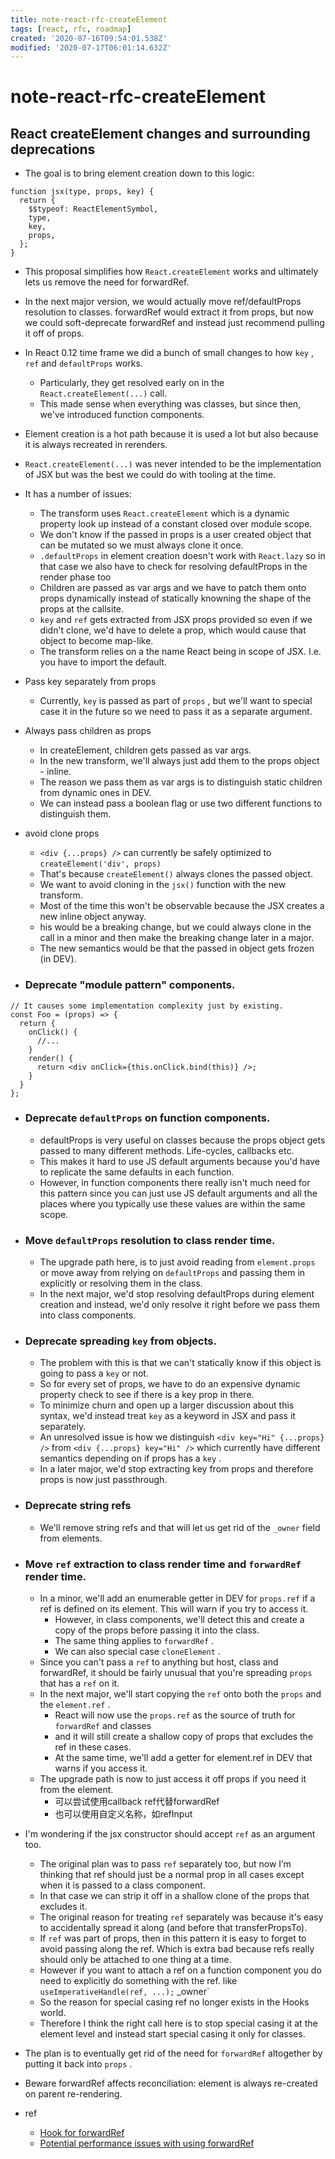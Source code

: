 ```yaml
---
title: note-react-rfc-createElement
tags: [react, rfc, roadmap]
created: '2020-07-16T09:54:01.538Z'
modified: '2020-07-17T06:01:14.632Z'
---
```


# note-react-rfc-createElement

## React createElement changes and surrounding deprecations

- The goal is to bring element creation down to this logic:

``` JS
function jsx(type, props, key) {
  return {
    $$typeof: ReactElementSymbol,
    type,
    key,
    props,
  };
}
```

- This proposal simplifies how `React.createElement` works and ultimately lets us remove the need for forwardRef.
- In the next major version, we would actually move ref/defaultProps resolution to classes. forwardRef would extract it from props, but now we could soft-deprecate forwardRef and instead just recommend pulling it off of props.

- In React 0.12 time frame we did a bunch of small changes to how `key` , `ref` and `defaultProps` works. 
  - Particularly, they get resolved early on in the `React.createElement(...)` call. 
  - This made sense when everything was classes, but since then, we've introduced function components. 
- Element creation is a hot path because it is used a lot but also because it is always recreated in rerenders.
- `React.createElement(...)` was never intended to be the implementation of JSX but was the best we could do with tooling at the time. 
- It has a number of issues:
  - The transform uses `React.createElement` which is a dynamic property look up instead of a constant closed over module scope.
  - We don't know if the passed in props is a user created object that can be mutated so we must always clone it once.
  - `.defaultProps` in element creation doesn't work with `React.lazy` so in that case we also have to check for resolving defaultProps in the render phase too
  - Children are passed as var args and we have to patch them onto props dynamically instead of statically knowning the shape of the props at the callsite.
  - `key` and `ref` gets extracted from JSX props provided so even if we didn't clone, we'd have to delete a prop, which would cause that object to become map-like.
  - The transform relies on a the name React being in scope of JSX. I.e. you have to import the default.

- Pass key separately from props
  - Currently, `key` is passed as part of `props` , but we'll want to special case it in the future so we need to pass it as a separate argument.
- Always pass children as props
  - In createElement, children gets passed as var args. 
  - In the new transform, we'll always just add them to the props object - inline.
  - The reason we pass them as var args is to distinguish static children from dynamic ones in DEV. 
  - We can instead pass a boolean flag or use two different functions to distinguish them.
- avoid clone props
  - `<div {...props} />` can currently be safely optimized to `createElement('div', props)`
  - That's because `createElement()` always clones the passed object. 
  - We want to avoid cloning in the `jsx()` function with the new transform. 
  - Most of the time this won't be observable because the JSX creates a new inline object anyway. 
  - his would be a breaking change, but we could always clone in the call in a minor and then make the breaking change later in a major. 
  - The new semantics would be that the passed in object gets frozen (in DEV).

- ### Deprecate "module pattern" components.

``` JS
// It causes some implementation complexity just by existing.
const Foo = (props) => {
  return {
    onClick() {
      //...
    }
    render() {
      return <div onClick={this.onClick.bind(this)} />;
    }
  }
};
```

- ### Deprecate `defaultProps` on function components.
  - defaultProps is very useful on classes because the props object gets passed to many different methods. Life-cycles, callbacks etc.
  - This makes it hard to use JS default arguments because you'd have to replicate the same defaults in each function.
  - However, in function components there really isn't much need for this pattern since you can just use JS default arguments and all the places where you typically use these values are within the same scope.

- ### Move `defaultProps` resolution to class render time.
  - The upgrade path here, is to just avoid reading from `element.props` or move away from relying on `defaultProps` and passing them in explicitly or resolving them in the class.
  - In the next major, we'd stop resolving defaultProps during element creation and instead, we'd only resolve it right before we pass them into class components.

- ### Deprecate spreading `key` from objects.
  - The problem with this is that we can't statically know if this object is going to pass a `key` or not.
  - So for every set of props, we have to do an expensive dynamic property check to see if there is a key prop in there.
  - To minimize churn and open up a larger discussion about this syntax, we'd instead treat `key` as a keyword in JSX and pass it separately.
  - An unresolved issue is how we distinguish `<div key="Hi" {...props} />` from `<div {...props} key="Hi" />` which currently have different semantics depending on if props has a `key` .
  - In a later major, we'd stop extracting key from props and therefore props is now just passthrough.

- ### Deprecate string refs 
  - We'll remove string refs and that will let us get rid of the `_owner` field from elements.

- ### Move `ref` extraction to class render time and `forwardRef` render time.
  - In a minor, we'll add an enumerable getter in DEV for `props.ref` if a ref is defined on its element. This will warn if you try to access it. 
    - However, in class components, we'll detect this and create a copy of the props before passing it into the class. 
    - The same thing applies to `forwardRef` .
    - We can also special case `cloneElement` .
  - Since you can't pass a `ref` to anything but host, class and forwardRef, it should be fairly unusual that you're spreading `props` that has a `ref` on it.
  - In the next major, we'll start copying the `ref` onto both the `props` and the `element.ref` . 
    - React will now use the `props.ref` as the source of truth for `forwardRef` and classes 
    - and it will still create a shallow copy of props that excludes the ref in these cases. 
    - At the same time, we'll add a getter for element.ref in DEV that warns if you access it. 
  - The upgrade path is now to just access it off props if you need it from the element.
    - 可以尝试使用callback ref代替forwardRef
    - 也可以使用自定义名称，如refInput

- I'm wondering if the jsx constructor should accept `ref` as an argument too.
  - The original plan was to pass `ref` separately too, but now I’m thinking that ref should just be a normal prop in all cases except when it is passed to a class component. 
  - In that case we can strip it off in a shallow clone of the props that excludes it.
  - The original reason for treating `ref` separately was because it's easy to accidentally spread it along (and before that transferPropsTo).
  - If `ref` was part of props, then in this pattern it is easy to forget to avoid passing along the ref. Which is extra bad because refs really should only be attached to one thing at a time.
  - However if you want to attach a ref on a function component you do need to explicitly do something with the ref. like `useImperativeHandle(ref, ...);` _owner`
  - So the reason for special casing ref no longer exists in the Hooks world. 
  - Therefore I think the right call here is to stop special casing it at the element level and instead start special casing it only for classes.

- The plan is to eventually get rid of the need for `forwardRef` altogether by putting it back into `props` .
- Beware forwardRef affects reconciliation: element is always re-created on parent re-rendering.

- ref
  - [Hook for forwardRef](https://github.com/facebook/react/issues/15306)
  - [Potential performance issues with using forwardRef](https://github.com/facebook/react/issues/13456)
